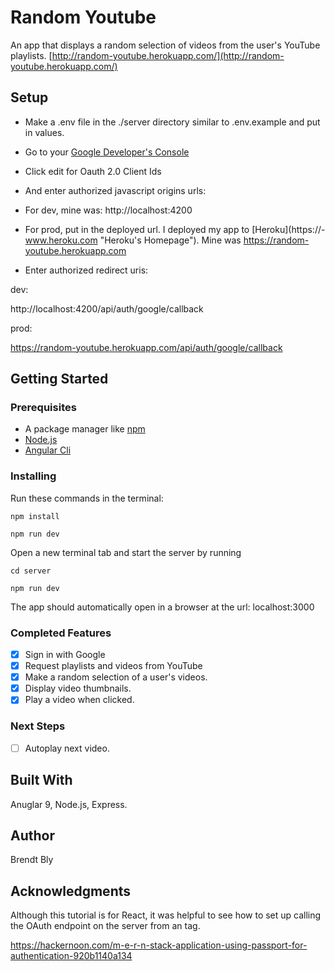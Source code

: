# Random Youtube

An app that displays a random selection of videos from the user's YouTube playlists.
[http://random-youtube.herokuapp.com/](http://random-youtube.herokuapp.com/)

## Setup

- Make a .env file in the ./server directory similar to .env.example and put in values.
- Go to your [Google Developer's Console](https://console.developers.google.com/)
- Click edit for Oauth 2.0 Client Ids
- And enter authorized javascript origins urls:
- For dev, mine was: 
http://localhost:4200
- For prod, put in the deployed url.  I deployed my app to [Heroku](https://- www.heroku.com "Heroku's Homepage").  Mine was 
https://random-youtube.herokuapp.com

- Enter authorized redirect uris: 

dev: 

http://localhost:4200/api/auth/google/callback

prod: 

https://random-youtube.herokuapp.com/api/auth/google/callback

## Getting Started

### Prerequisites

- A package manager like [npm](https://www.npmjs.com/)
- [Node.js](https://nodejs.org/en/)
- [Angular Cli](https://cli.angular.io/)


### Installing

Run these commands in the terminal:

```
npm install

npm run dev
```

Open a new terminal tab and start the server by running

```
cd server

npm run dev
```

The app should automatically open in a browser at the url: localhost:3000

### Completed Features

- [x] Sign in with Google
- [x] Request playlists and videos from YouTube
- [x] Make a random selection of a user's videos.
- [x] Display video thumbnails.
- [x] Play a video when clicked.

### Next Steps

- [ ] Autoplay next video.

## Built With

Anuglar 9, Node.js, Express.

## Author

Brendt Bly

## Acknowledgments

Although this tutorial is for React, it was helpful to see how to set up calling the OAuth endpoint on the server from
an <a> tag.

https://hackernoon.com/m-e-r-n-stack-application-using-passport-for-authentication-920b1140a134
